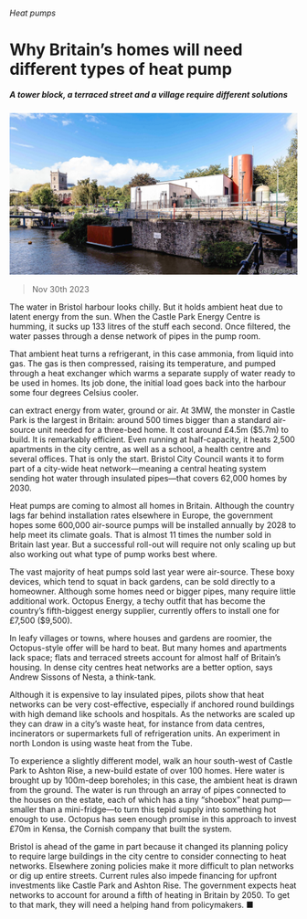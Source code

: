 ###### Heat pumps

# Why Britain’s homes will need different types of heat pump 

##### A tower block, a terraced street and a village require different solutions 

![image](images/20231202_BRP005.jpg) 

> Nov 30th 2023 

The water in Bristol harbour looks chilly. But it holds ambient heat due to latent energy from the sun. When the Castle Park Energy Centre is humming, it sucks up 133 litres of the stuff each second. Once filtered, the water passes through a dense network of pipes in the pump room. 

That ambient heat turns a refrigerant, in this case ammonia, from liquid into gas. The gas is then compressed, raising its temperature, and pumped through a heat exchanger which warms a separate supply of water ready to be used in homes. Its job done, the initial load goes back into the harbour some four degrees Celsius cooler. 

 can extract energy from water, ground or air. At 3MW, the monster in Castle Park is the largest in Britain: around 500 times bigger than a standard air-source unit needed for a three-bed home. It cost around £4.5m ($5.7m) to build. It is remarkably efficient. Even running at half-capacity, it heats 2,500 apartments in the city centre, as well as a school, a health centre and several offices. That is only the start. Bristol City Council wants it to form part of a city-wide heat network—meaning a central heating system sending hot water through insulated pipes—that covers 62,000 homes by 2030. 

Heat pumps are coming to almost all homes in Britain. Although the country lags far behind installation rates elsewhere in Europe, the government hopes some 600,000 air-source pumps will be installed annually by 2028 to help meet its climate goals. That is almost 11 times the number sold in Britain last year. But a successful roll-out will require not only scaling up but also working out what type of pump works best where.

The vast majority of heat pumps sold last year were air-source. These boxy devices, which tend to squat in back gardens, can be sold directly to a homeowner. Although some homes need  or bigger pipes, many require little additional work. Octopus Energy, a techy outfit that has become the country’s fifth-biggest energy supplier, currently offers to install one for £7,500 ($9,500).

In leafy villages or towns, where houses and gardens are roomier, the Octopus-style offer will be hard to beat. But many homes and apartments lack space; flats and terraced streets account for almost half of Britain’s housing. In dense city centres heat networks are a better option, says Andrew Sissons of Nesta, a think-tank. 

Although it is expensive to lay insulated pipes, pilots show that heat networks can be very cost-effective, especially if anchored round buildings with high demand like schools and hospitals. As the networks are scaled up they can draw in a city’s waste heat, for instance from data centres, incinerators or supermarkets full of refrigeration units. An experiment in north London is using waste heat from the Tube. 

To experience a slightly different model, walk an hour south-west of Castle Park to Ashton Rise, a new-build estate of over 100 homes. Here water is brought up by 100m-deep boreholes; in this case, the ambient heat is drawn from the ground. The water is run through an array of pipes connected to the houses on the estate, each of which has a tiny “shoebox” heat pump—smaller than a mini-fridge—to turn this tepid supply into something hot enough to use. Octopus has seen enough promise in this approach to invest £70m in Kensa, the Cornish company that built the system. 

Bristol is ahead of the game in part because it changed its planning policy to require large buildings in the city centre to consider connecting to heat networks. Elsewhere zoning policies make it more difficult to plan networks or dig up entire streets. Current rules also impede financing for upfront investments like Castle Park and Ashton Rise. The government expects heat networks to account for around a fifth of heating in Britain by 2050. To get to that mark, they will need a helping hand from policymakers. ■


